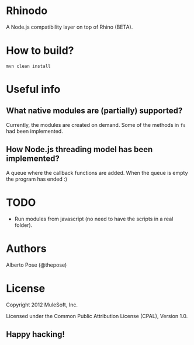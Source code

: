 # Rhinodo

A Node.js compatibility layer on top of Rhino (BETA).

# How to build?

    mvn clean install

# Useful info

## What native modules are (partially) supported?
Currently, the modules are created on demand. Some of the methods in `fs` had been implemented.

## How Node.js threading model has been implemented?
A queue where the callback functions are added. When the queue is empty the program has ended :)

# TODO
    
  * Run modules from javascript (no need to have the scripts in a real folder).


# Authors
Alberto Pose (@thepose)

# License
Copyright 2012 MuleSoft, Inc.

Licensed under the Common Public Attribution License (CPAL), Version 1.0.
    
## Happy hacking!
